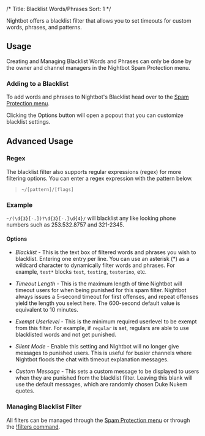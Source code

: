 /*
Title: Blacklist Words/Phrases
Sort: 1
*/

Nightbot offers a blacklist filter that allows you to set timeouts for custom words, phrases, and patterns.

## Usage

Creating and Managing Blacklist Words and Phrases can only be done by the owner and channel managers in the Nightbot Spam Protection menu.

### Adding to a Blacklist

To add words and phrases to Nightbot's Blacklist head over to the [Spam Protection menu](https://nightbot.tv/spam_protection).

Clicking the Options button will open a popout that you can customize blacklist settings.

## Advanced Usage

### Regex

The blacklist filter also supports regular expressions (regex) for more filtering options. You can enter a regex expression with the pattern below.

> `~/[pattern]/[flags]`

### Example

`~/(\d{3}[-.])?\d{3}[-.]\d{4}/` will blacklist any like looking phone numbers such as 253.532.8757 and 321-2345.

#### Options

- *Blacklist* - This is the text box of filtered words and phrases you wish to blacklist. Entering one entry per line. You can use an asterisk (\*) as a wildcard character to dynamically filter words and phrases. For example, `test*` blocks `test`, `testing`, `testerino`, etc.

- *Timeout Length* - This is the maximum length of time Nightbot will timeout users for when being punished for this spam filter. Nightbot always issues a 5-second timeout for first offenses, and repeat offenses yield the length you select here. The 600-second default value is equivalent to 10 minutes.

- *Exempt Userlevel* - This is the minimum required userlevel to be exempt from this filter. For example, if `regular` is set, regulars are able to use blacklisted words and not get punished.

- *Silent Mode* - Enable this setting and Nightbot will no longer give messages to punished users. This is useful for busier channels where Nightbot floods the chat with timeout explanation messages.

- *Custom Message* - This sets a custom message to be displayed to users when they are punished from the blacklist filter. Leaving this blank will use the default messages, which are randomly chosen Duke Nukem quotes.

### Managing Blacklist Filter

All filters can be managed through the [Spam Protection menu](https://nightbot.tv/spam_protection) or through the [!filters command](https://docs.nightbot.tv/commands/filters).
